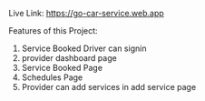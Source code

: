 Live Link: https://go-car-service.web.app

Features of this Project:
1. Service Booked Driver can signin
2. provider dashboard page
3. Service Booked Page
4. Schedules Page
5. Provider can add services in add service page